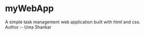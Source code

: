 # myWebApp
A simple task management web application built with html and css.
<br>
Author :- Uma Shankar
